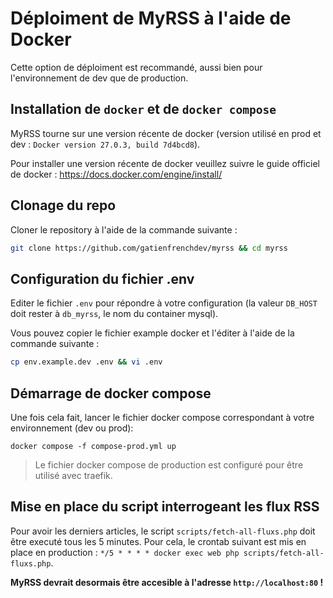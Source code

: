 # Déploiment de MyRSS à l'aide de Docker
Cette option de déploiment est recommandé, aussi bien pour l'environnement de dev que de production.

## Installation de `docker` et de `docker compose`
MyRSS tourne sur une version récente de docker (version utilisé en prod et dev : `Docker version 27.0.3, build 7d4bcd8`).

Pour installer une version récente de docker veuillez suivre le guide officiel de docker : https://docs.docker.com/engine/install/

## Clonage du repo
Cloner le repository à l'aide de la commande suivante :
```bash
git clone https://github.com/gatienfrenchdev/myrss && cd myrss
```

## Configuration du fichier .env

Editer le fichier `.env` pour répondre à votre configuration (la valeur `DB_HOST` doit rester à `db_myrss`, le nom du container mysql).

Vous pouvez copier le fichier example docker et l'éditer à l'aide de la commande suivante :
```bash
cp env.example.dev .env && vi .env
```

## Démarrage de docker compose
Une fois cela fait, lancer le fichier docker compose correspondant à votre environnement (dev ou prod):
```
docker compose -f compose-prod.yml up
```
> Le fichier docker compose de production est configuré pour être utilisé avec traefik.

## Mise en place du script interrogeant les flux RSS
Pour avoir les derniers articles, le script `scripts/fetch-all-fluxs.php` doit être executé tous les 5 minutes.
Pour cela, le crontab suivant est mis en place en production : `*/5 * * * * docker exec web php scripts/fetch-all-fluxs.php`.

**MyRSS devrait desormais être accesible à l'adresse `http://localhost:80` !**